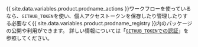 {{ site.data.variables.product.prodname_actions }}ワークフローを使っているなら、`GITHUB_TOKEN`を使い、個人アクセストークンを保存したり管理したりする必要なく{{ site.data.variables.product.prodname_registry }}内のパッケージの公開や利用ができます。 詳しい情報については「[`GITHUB_TOKEN`での認証](/actions/automating-your-workflow-with-github-actions/authenticating-with-the-github_token)」を参照してください。

